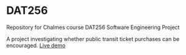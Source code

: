 # DAT256
Repository for Chalmes course DAT256 Software Engineering Project

A project investigating whether public transit ticket purchases can be
encouraged. [Live demo](https://kirens.github.io/DAT256/)
